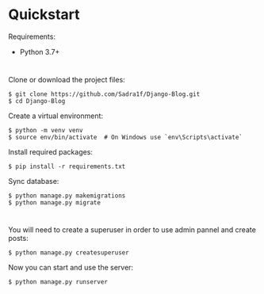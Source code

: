 # Quickstart

Requirements:
- Python 3.7+

#

Clone or download the project files:

    $ git clone https://github.com/Sadra1f/Django-Blog.git
    $ cd Django-Blog

Create a virtual environment:

    $ python -m venv venv
    $ source env/bin/activate  # On Windows use `env\Scripts\activate`

Install required packages:

    $ pip install -r requirements.txt

Sync database:
    
    $ python manage.py makemigrations
    $ python manage.py migrate

#

You will need to create a superuser in order to use admin pannel and create posts:

    $ python manage.py createsuperuser

Now you can start and use the server:

    $ python manage.py runserver
